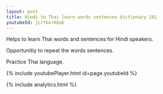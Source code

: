 ```yaml
---
layout: post
title: Hindi to Thai learn words sentences dictionary 161 
youtubeId: jLrfbxrKGoE
---
```

 
 
Helps to learn Thai words and sentences for Hindi speakers.

Opportunitiy to repeat the words sentences. 

Practice Thai language. 
 
{% include youtubePlayer.html id=page.youtubeId %}
 
 
{% include analytics.html %}